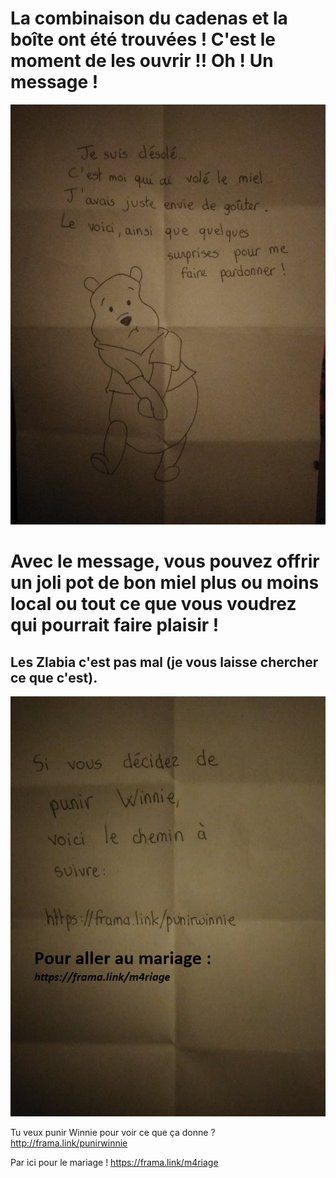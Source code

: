# La combinaison du cadenas et la boîte ont été trouvées ! C'est le moment de les ouvrir !! Oh ! Un message !

![](../img/final1.jpg)

# Avec le message, vous pouvez offrir un joli pot de bon miel plus ou moins local ou tout ce que vous voudrez qui pourrait faire plaisir !
## Les Zlabia c'est pas mal (je vous laisse chercher ce que c'est).

![](../img/final2.jpg)


Tu veux punir Winnie pour voir ce que ça donne ? 
http://frama.link/punirwinnie

Par ici pour le mariage !
https://frama.link/m4riage
